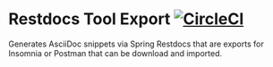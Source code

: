 # Restdocs Tool Export [![CircleCI](https://circleci.com/gh/buckle/restdocs-tool-export/tree/master.svg?style=svg)](https://circleci.com/gh/buckle/restdocs-tool-export/tree/master)

Generates AsciiDoc snippets via Spring Restdocs that are exports for Insomnia or Postman that can be download and imported. 
